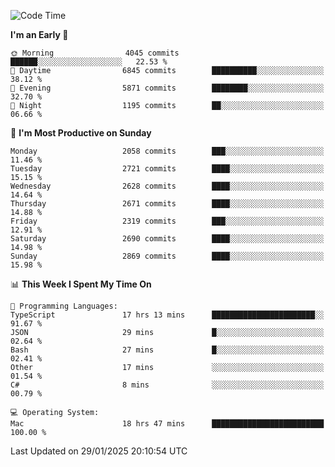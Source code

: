 <!--START_SECTION:waka-->
![Code Time](http://img.shields.io/badge/Code%20Time-4%2C781%20hrs%2022%20mins-blue)

**I'm an Early 🐤** 

```text
🌞 Morning                4045 commits        ██████░░░░░░░░░░░░░░░░░░░   22.53 % 
🌆 Daytime                6845 commits        ██████████░░░░░░░░░░░░░░░   38.12 % 
🌃 Evening                5871 commits        ████████░░░░░░░░░░░░░░░░░   32.70 % 
🌙 Night                  1195 commits        ██░░░░░░░░░░░░░░░░░░░░░░░   06.66 % 
```
📅 **I'm Most Productive on Sunday** 

```text
Monday                   2058 commits        ███░░░░░░░░░░░░░░░░░░░░░░   11.46 % 
Tuesday                  2721 commits        ████░░░░░░░░░░░░░░░░░░░░░   15.15 % 
Wednesday                2628 commits        ████░░░░░░░░░░░░░░░░░░░░░   14.64 % 
Thursday                 2671 commits        ████░░░░░░░░░░░░░░░░░░░░░   14.88 % 
Friday                   2319 commits        ███░░░░░░░░░░░░░░░░░░░░░░   12.91 % 
Saturday                 2690 commits        ████░░░░░░░░░░░░░░░░░░░░░   14.98 % 
Sunday                   2869 commits        ████░░░░░░░░░░░░░░░░░░░░░   15.98 % 
```


📊 **This Week I Spent My Time On** 

```text
💬 Programming Languages: 
TypeScript               17 hrs 13 mins      ███████████████████████░░   91.67 % 
JSON                     29 mins             █░░░░░░░░░░░░░░░░░░░░░░░░   02.64 % 
Bash                     27 mins             █░░░░░░░░░░░░░░░░░░░░░░░░   02.41 % 
Other                    17 mins             ░░░░░░░░░░░░░░░░░░░░░░░░░   01.54 % 
C#                       8 mins              ░░░░░░░░░░░░░░░░░░░░░░░░░   00.79 % 

💻 Operating System: 
Mac                      18 hrs 47 mins      █████████████████████████   100.00 % 
```


 Last Updated on 29/01/2025 20:10:54 UTC
<!--END_SECTION:waka-->

